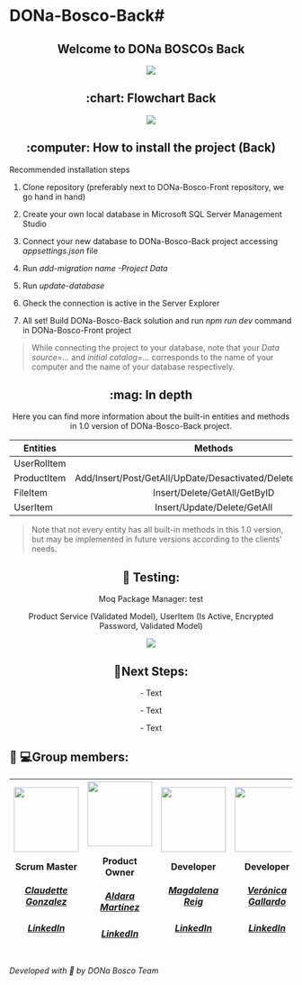 # DONa-Bosco-Back# 

 
 <h2 align="center">  Welcome to DONa BOSCOs Back</h2>
 <div align="center"><img src="https://user-images.githubusercontent.com/117834362/232772720-66bf2d7e-8e03-41be-9ee4-bc8930a5b2e6.png"></div>
 
 <h2 align="center"> :chart: Flowchart Back</h2>
 <div align="center"><img src="https://user-images.githubusercontent.com/117834362/235647743-aa0a484f-5abd-45fb-be2a-86a3288d70bb.png"></div>



<h2 align="center"> :computer: How to install the project (Back) </h2>
<p align="center> This section demonstrates how to set up your own local database and how to connect it to the API we developed specifically for DONa-Bosco-Front project to use. 
It must be noted that, even though the DONa-Bosco-Front project may be run using json-server, it is highly recommended to set it up using DONa-Bosco-Back project.   </h3> 
<p> </p> 

<h3 align="center"> Recommended installation steps </h3> 

1. Clone repository (preferably next to DONa-Bosco-Front repository, we go hand in hand)  </p> 

2. Create your own local database in Microsoft SQL Server Management Studio </p> 

3. Connect your new database to DONa-Bosco-Back project accessing _appsettings.json_ file </p> 
4. Run *add-migration _name_ -Project Data* 
                  
5. Run *update-database*                 

6. Gheck the connection is active in the Server Explorer </p> 

7. All set! Build DONa-Bosco-Back solution and run _npm run dev_ command in DONa-Bosco-Front project </p> 

> While connecting the project to your database, note that your *Data source=...* and *initial catalog=...* corresponds to the name of your computer and the name of your database respectively.  

<h2 align="center"> :mag: In depth </h2> 

<p align="center"> Here you can find more information about the built-in entities and methods in 1.0 version of DONa-Bosco-Back project. </p> 


| Entities    | Methods         |
| ------------|:---------------:| 
| UserRolItem |                                                               | 
| ProductItem | Add/Insert/Post/GetAll/UpDate/Desactivated/Delete/GetByUserID |   
| FileItem    | Insert/Delete/GetAll/GetByID                                  |   
| UserItem    | Insert/Update/Delete/GetAll                                   |    


> Note that not every entity has all built-in methods in this 1.0 version, but may be implemented in future versions according to the clients' needs.


                 
           
       
                  
<h2 align="center"> 👀  Testing:</h2>
<p align="center"> Moq Package Manager: test </p> 
<p align="center"> Product Service (Validated Model), UserItem (Is Active, Encrypted Password, Validated Model) </p>              
<div align="center"><img src="https://user-images.githubusercontent.com/117834362/235871147-a36a93bd-9b62-4b72-abb6-0d8f69b813b0.png"></div>
                                                                                                                                     
                  
                                                                                                                   
                                                                                                                                     

<h2 align="center">  🧪Next Steps:</h2>

<p align="center"> - Text </p>
<p align="center"> - Text </p> 
<p align="center"> - Text </p>  

<h2> 👩‍ 💻Group members:</h2>

|<img src="https://user-images.githubusercontent.com/117834362/232775703-7d23d054-84ad-42a5-a5f8-1b4abd438bd2.png" width=115><p>Scrum Master</p><h5><a href="https://github.com/CLAUDETTEGONZALEZ">Claudette Gonzalez</a></h5><h5><a href="https://www.linkedin.com/in/claudette-gonzalez-4651aa266/">LinkedIn</a></h5>|<img src="https://user-images.githubusercontent.com/117834362/232777941-ed5e4902-4d5b-4ef1-843f-3f1de5f58809.png" width=115><p>Product Owner</p><h5><a href="https://github.com/AldaraMG">Aldara Martínez</a></h5><h5><a href="https://www.linkedin.com/in/aldara-mart%C3%ADnez-g%C3%A1lvez-a937a2127/">LinkedIn</a></h5>|<img src="https://user-images.githubusercontent.com/117834362/232779747-92d5c615-5084-4ee6-a28b-b7e84471c613.png" width=115><p>Developer</p><h5><a href="https://github.com/MagdalenaRB">Magdalena Reig</a></h5><h5><a href="https://www.linkedin.com/in/magdalena-reig-baratech-6607b8202/">LinkedIn</a></h5>|<img src="https://user-images.githubusercontent.com/117834362/226876297-6c7b09d6-c2fe-4a4e-9406-324bd8aca214.jpg" width=115><p>Developer</p><h5><a href="https://github.com/VeronicaAnais">Verónica Gallardo</a></h5><h5><a href="https://www.linkedin.com/in/ver%C3%B3nica-gallardo-pedemonte-b537314b/">LinkedIn</a></h5>|<img src="https://user-images.githubusercontent.com/117834362/226867726-d41a6307-9121-48bf-9083-acbb2da7db5e.jpg" width=115><p>Developer</p><h5><a href="https://github.com/Rocio-Leiva">Rocío Leiva</a></h5><h5><a href="https://www.linkedin.com/in/rocio-leiva-pecho/">LinkedIn</a></h5>|<img src="https://user-images.githubusercontent.com/117834362/232781205-7cf66bfe-8faf-429f-a3a9-11082535c1a6.png" width=115><p>Developer</p><h5><a href="https://github.com/miriamremesal">Miriam García</a></h5><h5><a href="https://www.linkedin.com/in/miriam-garc%C3%ADa-remesal-4560181a1/">LinkedIn</a></h5>
| :---: | :---: | :---: | :---: | :---: | :---: |

*Developed with :sparkling_heart: by DONa Bosco Team*
